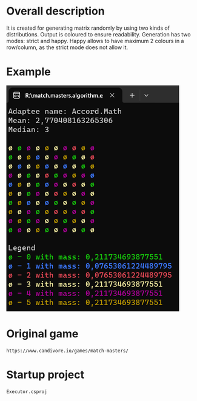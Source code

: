 # Overall description
It is created for generating matrix randomly by using two kinds of distributions.
Output is coloured to ensure readability.
Generation has two modes: strict and happy.
Happy allows to have maximum 2 colours in a row/column, as the strict mode does not allow it.

# Example
![example.png](./results/example.png)

# Original game
```
https://www.candivore.io/games/match-masters/
```
# Startup project
```
Executor.csproj
```
